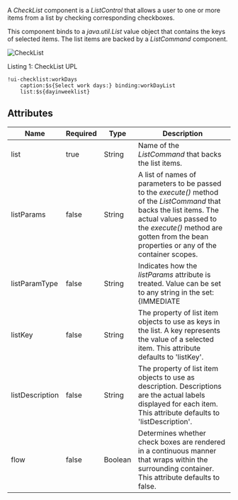 A _CheckList_ component is a _ListControl_ that allows a user to one or more items from a list by checking corresponding checkboxes.

This component binds to a _java.util.List_ value object that contains the keys of selected items. The list items are backed by a _ListCommand_ component.

<img src="images/webcomponents/controls/checklist.png" alt="CheckList" align="center">

Listing 1: CheckList UPL

```upl
!ui-checklist:workDays
    caption:$s{Select work days:} binding:workDayList
    list:$s{dayinweeklist}
```

## Attributes

| Name | Required | Type | Description |
|------|----------|------|-------------|
| list | true | String | Name of the _ListCommand_ that backs the list items. |
| listParams | false | String | A list of names of parameters to be passed to the _execute()_ method of the _ListCommand_ that backs the list items. The actual values passed to the _execute()_ method are gotten from the bean properties or any of the container scopes. |
| listParamType | false | String | Indicates how the _listParams_ attribute is treated. Value can be set to any string in the set: {IMMEDIATE|CONTROL|PANEL}. IMMEDIATE means _listParams_ values are used directly as the list parameters. CONTROL means the list parameters are resolved within the _CheckList_ instance value scope. PANEL mean the list parameters are resolved within the _CheckList_ parent panel value scope. This attribute defaults to CONTROL. |
| listKey | false | String | The property of list item objects to use as keys in the list. A key represents the value of a selected item. This attribute defaults to 'listKey'. |
| listDescription | false | String | The property of list item objects to use as description. Descriptions are the actual labels displayed for each item. This attribute defaults to 'listDescription'. |
| flow | false | Boolean | Determines whether check boxes are rendered in a continuous manner that wraps within the surrounding container. This attribute defaults to false. |
